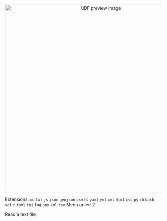 <!--fused:pin=99-->
<!--fused:preview-->
<p align="center"><img src="https://fused-magic.s3.us-west-2.amazonaws.com/thumbnails/udf_cards/python_txt.png" width="600" alt="UDF preview image"></p>

<!--fused:filePreview-->
Extensions: `md` `txt` `js` `json` `geojson` `csv` `ts` `yaml` `yml` `xml` `html` `css` `py` `sh` `bash` `sql` `r` `toml` `ini` `log` `gpx` `kml` `tsv`
Menu order: 2

<!--fused:readme-->
Read a text file.
